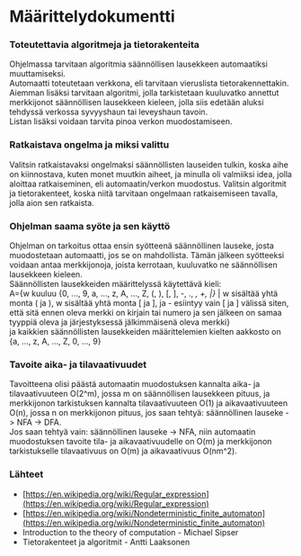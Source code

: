 # Määrittelydokumentti
### Toteutettavia algoritmeja ja tietorakenteita
Ohjelmassa tarvitaan algoritmia säännöllisen lausekkeen automaatiksi muuttamiseksi.  
Automaatti toteutetaan verkkona, eli tarvitaan vieruslista tietorakennettakin.  
Aiemman lisäksi tarvitaan algoritmi, jolla tarkistetaan kuuluvatko annettut merkkijonot säännöllisen lausekkeen kieleen, jolla siis edetään aluksi tehdyssä verkossa syvyyshaun tai leveyshaun tavoin.  
Listan lisäksi voidaan tarvita pinoa verkon muodostamiseen. 
### Ratkaistava ongelma ja miksi valittu
Valitsin ratkaistavaksi ongelmaksi säännöllisten lauseiden tulkin, koska aihe on kiinnostava, kuten monet muutkin aiheet, ja minulla oli valmiiksi idea, jolla aloittaa ratkaiseminen, eli automaatin/verkon muodostus. Valitsin algoritmit ja tietorakenteet, koska niitä tarvitaan ongelmaan ratkaisemiseen tavalla, jolla aion sen ratkaista.
### Ohjelman saama syöte ja sen käyttö 
Ohjelman on tarkoitus ottaa ensin syötteenä säännöllinen lauseke, josta muodostetaan automaatti, jos se on mahdollista. Tämän jälkeen syötteeksi voidaan antaa merkkijonoja, joista kerrotaan, kuuluvatko ne säännöllisen lausekkeen kieleen.  
Säännöllisten lausekkeiden määrittelyssä käytettävä kieli:  
A={w kuuluu {0, ..., 9, a, ..., z, A, ..., Z, (, ), [, ], -, ., *, +, |}* | w sisältää yhtä monta ( ja ), w sisältää yhtä monta [ ja ], ja - esiintyy vain [ ja ] välissä siten, että sitä ennen oleva merkki on kirjain tai numero ja sen jälkeen on samaa tyyppiä oleva ja järjestyksessä jälkimmäisenä oleva merkki}  
ja kaikkien säännöllisten lausekkeiden määrittelemien kielten aakkosto on {a, ..., z, A, ..., Z, 0, ..., 9}
### Tavoite aika- ja tilavaativuudet
Tavoitteena olisi päästä automaatin muodostuksen kannalta aika- ja tilavaativuuteen O(2^m), jossa m on säännöllisen lausekkeen pituus, ja merkkijonon tarkistuksen kannalta tilavaativuuteen O(1) ja aikavaativuuteen O(n), jossa n on merkkijonon pituus, jos saan tehtyä: säännöllinen lauseke -> NFA -> DFA.  
Jos saan tehtyä vain: säännöllinen lauseke -> NFA, niin automaatin muodostuksen tavoite tila- ja aikavaativuudelle on O(m) ja merkkijonon tarkistukselle tilavaativuus on O(m) ja aikavaativuus O(nm^2).  
### Lähteet
* [https://en.wikipedia.org/wiki/Regular_expression](https://en.wikipedia.org/wiki/Regular_expression)  
* [https://en.wikipedia.org/wiki/Nondeterministic_finite_automaton](https://en.wikipedia.org/wiki/Nondeterministic_finite_automaton)  
* Introduction to the theory of computation - Michael Sipser  
* Tietorakenteet ja algoritmit - Antti Laaksonen

